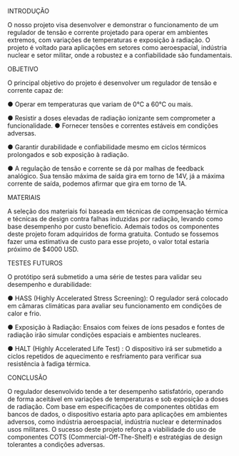 INTRODUÇÃO

  O nosso projeto visa desenvolver e demonstrar o funcionamento de um regulador de tensão e corrente projetado para operar em ambientes extremos, com variações de temperaturas e exposição à radiação. O projeto é voltado para aplicações em setores como aeroespacial, indústria nuclear e setor militar, onde a robustez e a confiabilidade são fundamentais. 


OBJETIVO 

  O principal objetivo do projeto é desenvolver um regulador de tensão e corrente capaz de:

● Operar em temperaturas que variam de 0°C a 60°C ou mais.

● Resistir a doses elevadas de radiação ionizante sem comprometer a funcionalidade.
● Fornecer tensões e correntes estáveis em condições adversas.

● Garantir durabilidade e confiabilidade mesmo em ciclos térmicos prolongados e sob exposição à radiação.

● A regulação de tensão e corrente se dá por malhas de feedback analógico. Sua tensão máxima de saída gira em torno de 14V, já a máxima corrente de saída, podemos afirmar que gira em torno de 1A.


MATERIAIS 


  A seleção dos materiais foi baseada em técnicas de compensação térmica e técnicas de design contra falhas induzidas por radiação, levando como base desempenho por custo benefício. Ademais todos os componentes deste projeto foram adquiridos de forma gratuita. Contudo se fossemos fazer uma estimativa de custo para esse projeto, o valor total estaria próximo de $4000 USD.



TESTES FUTUROS


  O protótipo será submetido a uma série de testes para validar seu desempenho e durabilidade:

● HASS (Highly Accelerated Stress Screening): O regulador será colocado em câmaras climáticas para avaliar seu funcionamento em condições de calor e frio. 

● Exposição à Radiação: Ensaios com feixes de íons pesados e fontes de radiação irão simular condições espaciais e ambientes nucleares.

● HALT (Highly Accelerated Life Test) : O dispositivo irá ser submetido a ciclos repetidos de aquecimento e resfriamento para verificar sua resistência à fadiga térmica.



CONCLUSÃO

  O regulador desenvolvido tende a ter desempenho satisfatório, operando de forma aceitável em variações de temperaturas e sob exposição a doses de radiação. Com base em especificações de componentes obtidas em bancos de dados, o dispositivo estaria apto para aplicações em ambientes adversos, como indústria aeroespacial, indústria nuclear e determinados usos militares. O sucesso deste projeto reforça a viabilidade do uso de componentes COTS (Commercial-Off-The-Shelf) e estratégias de design tolerantes a condições adversas.

